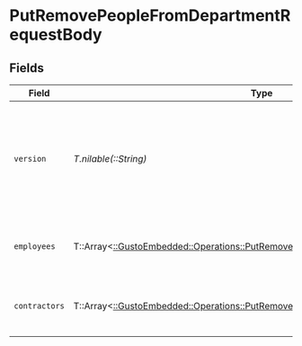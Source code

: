 # PutRemovePeopleFromDepartmentRequestBody


## Fields

| Field                                                                                                                                                                         | Type                                                                                                                                                                          | Required                                                                                                                                                                      | Description                                                                                                                                                                   |
| ----------------------------------------------------------------------------------------------------------------------------------------------------------------------------- | ----------------------------------------------------------------------------------------------------------------------------------------------------------------------------- | ----------------------------------------------------------------------------------------------------------------------------------------------------------------------------- | ----------------------------------------------------------------------------------------------------------------------------------------------------------------------------- |
| `version`                                                                                                                                                                     | *T.nilable(::String)*                                                                                                                                                         | :heavy_minus_sign:                                                                                                                                                            | The current version of the object. See the [versioning guide](https://docs.gusto.com/embedded-payroll/docs/versioning#object-layer) for information on how to use this field. |
| `employees`                                                                                                                                                                   | T::Array<[::GustoEmbedded::Operations::PutRemovePeopleFromDepartmentEmployees](../../models/operations/putremovepeoplefromdepartmentemployees.md)>                            | :heavy_minus_sign:                                                                                                                                                            | Array of employees to remove from a department                                                                                                                                |
| `contractors`                                                                                                                                                                 | T::Array<[::GustoEmbedded::Operations::PutRemovePeopleFromDepartmentContractors](../../models/operations/putremovepeoplefromdepartmentcontractors.md)>                        | :heavy_minus_sign:                                                                                                                                                            | Array of contractors to remove from a department                                                                                                                              |